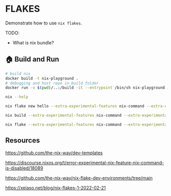 # FLAKES

Demonstrate how to use `nix flakes`.  

TODO:

* What is nix bundle?  

## 🏠 Build and Run

```sh
# build nix
docker build -t nix-playground .
# debugging and host repo in build folder
docker run -v $(pwd)/..:/build -it --entrypoint /bin/sh nix-playground    
``` 

```bash
nix --help

nix flake new hello --extra-experimental-features nix-command --extra-experimental-features flakes

nix build --extra-experimental-features nix-command --extra-experimental-features flakes

nix flake --extra-experimental-features nix-command --extra-experimental-features flakes
```

## Resources

https://github.com/the-nix-way/dev-templates

https://discourse.nixos.org/t/error-experimental-nix-feature-nix-command-is-disabled/18089

https://github.com/the-nix-way/nix-flake-dev-environments/tree/main

https://xeiaso.net/blog/nix-flakes-1-2022-02-21